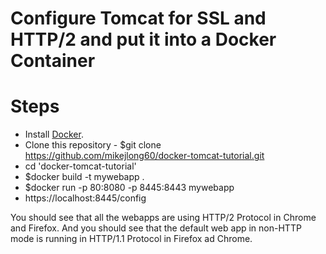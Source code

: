 # Configure Tomcat for SSL and HTTP/2 and put it into a Docker Container

# Steps
* Install [Docker](https://docs.docker.com/install/).
* Clone this repository - $git clone https://github.com/mikejlong60/docker-tomcat-tutorial.git
* cd 'docker-tomcat-tutorial'
* $docker build -t mywebapp .
* $docker run -p 80:8080 -p 8445:8443 mywebapp
* https://localhost:8445/config

You should see that all the webapps are using HTTP/2 Protocol in Chrome and Firefox.  And you
should see that the default web app in non-HTTP mode is running in HTTP/1.1 Protocol in Firefox ad Chrome.